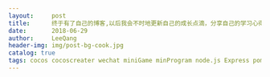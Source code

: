 ```yaml
---
layout:     post
title:      终于有了自己的博客,以后我会不时地更新自己的成长点滴，分享自己的学习心得，敬请期待！
date:       2018-06-29
author:     LeeQang
header-img: img/post-bg-cook.jpg
catalog: true
tags: cocos cocoscreater wechat miniGame minProgram node.js Express pomelo
---
```


